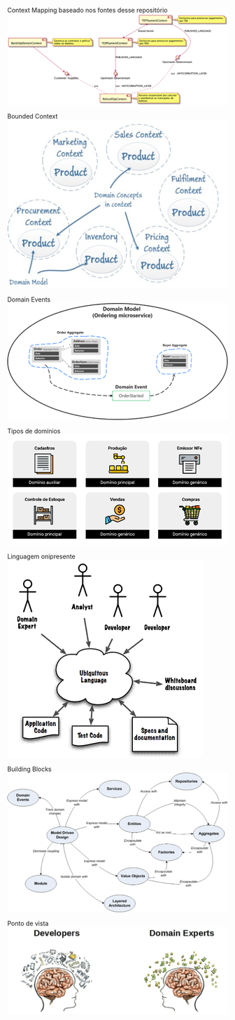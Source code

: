 Context Mapping baseado nos fontes desse repositório<br>
![Image](../assets/picpay-contextmapper-finance_ContextMap.puml.png?raw=true)<br>

Bounded Context<br>
![Image](../assets/BoundedContext.jpg?raw=true)<br>

Domain Events<br>
![Image](../assets/domain_event.png?raw=true)<br>

Tipos de domínios<br>
![Image](../assets/domains_and_subdomains.png?raw=true)<br>

Linguagem onipresente<br>
![Image](../assets/ubiquitous_language.gif?raw=true)<br>

Building Blocks<br>
![Image](../assets/building-blocks.png?raw=true)<br>

Ponto de vista<br>
![Image](../assets/point_of_view_among_placeholders.png?raw=true)<br>